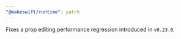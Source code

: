 ```yaml
---
"@makeswift/runtime": patch
---
```


Fixes a prop editing performance regression introduced in `v0.23.0`.
